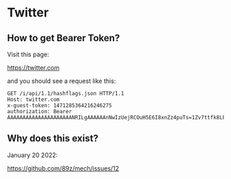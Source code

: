# Twitter

## How to get Bearer Token?

Visit this page:

https://twitter.com

and you should see a request like this:

~~~
GET /i/api/1.1/hashflags.json HTTP/1.1
Host: twitter.com
x-guest-token: 1471285364216246275
authorization: Bearer AAAAAAAAAAAAAAAAAAAAANRILgAAAAAAnNwIzUejRCOuH5E6I8xnZz4puTs=1Zv7ttfk8LF81IUq16cHjhLTvJu4FA33AGWWjCpTnA
~~~

## Why does this exist?

January 20 2022:

https://github.com/89z/mech/issues/12
